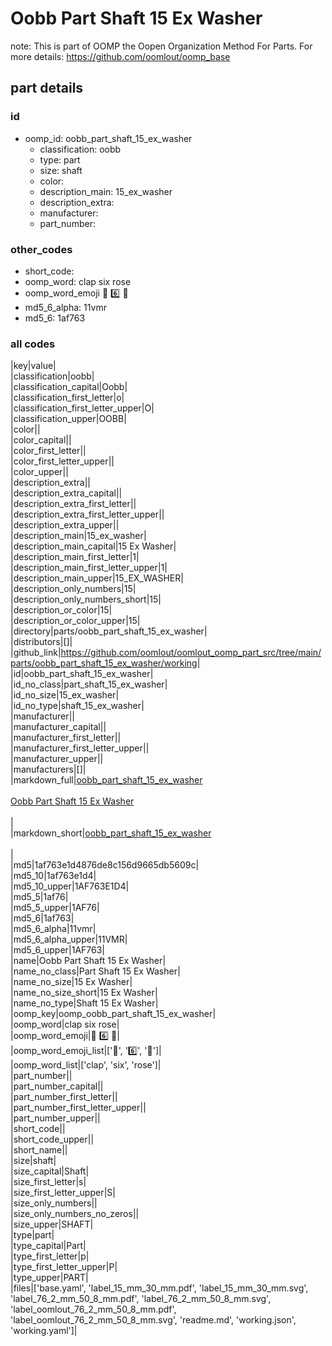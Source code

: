 # Oobb Part Shaft 15 Ex Washer  

note: This is part of OOMP the Oopen Organization Method For Parts. For more details: https://github.com/oomlout/oomp_base

##  part details





### id
* oomp_id: oobb_part_shaft_15_ex_washer
  * classification: oobb
  * type: part
  * size: shaft
  * color: 
  * description_main: 15_ex_washer
  * description_extra: 
  * manufacturer: 
  * part_number: 

### other_codes
* short_code: 
* oomp_word: clap six rose
* oomp_word_emoji :clap: :six: :rose:
* md5_6_alpha: 11vmr
* md5_6: 1af763

### all codes 
|key|value|  
|classification|oobb|  
|classification_capital|Oobb|  
|classification_first_letter|o|  
|classification_first_letter_upper|O|  
|classification_upper|OOBB|  
|color||  
|color_capital||  
|color_first_letter||  
|color_first_letter_upper||  
|color_upper||  
|description_extra||  
|description_extra_capital||  
|description_extra_first_letter||  
|description_extra_first_letter_upper||  
|description_extra_upper||  
|description_main|15_ex_washer|  
|description_main_capital|15 Ex Washer|  
|description_main_first_letter|1|  
|description_main_first_letter_upper|1|  
|description_main_upper|15_EX_WASHER|  
|description_only_numbers|15|  
|description_only_numbers_short|15|  
|description_or_color|15|  
|description_or_color_upper|15|  
|directory|parts/oobb_part_shaft_15_ex_washer|  
|distributors|[]|  
|github_link|https://github.com/oomlout/oomlout_oomp_part_src/tree/main/parts/oobb_part_shaft_15_ex_washer/working|  
|id|oobb_part_shaft_15_ex_washer|  
|id_no_class|part_shaft_15_ex_washer|  
|id_no_size|15_ex_washer|  
|id_no_type|shaft_15_ex_washer|  
|manufacturer||  
|manufacturer_capital||  
|manufacturer_first_letter||  
|manufacturer_first_letter_upper||  
|manufacturer_upper||  
|manufacturers|[]|  
|markdown_full|[oobb_part_shaft_15_ex_washer](https://github.com/oomlout/oomlout_oomp_part_src/tree/main/parts/oobb_part_shaft_15_ex_washer/working)<br>[](https://github.com/oomlout/oomlout_oomp_part_src/tree/main/parts/oobb_part_shaft_15_ex_washer/working)<br>[Oobb Part Shaft 15 Ex Washer](https://github.com/oomlout/oomlout_oomp_part_src/tree/main/parts/oobb_part_shaft_15_ex_washer/working)<br><br>|  
|markdown_short|[oobb_part_shaft_15_ex_washer](https://github.com/oomlout/oomlout_oomp_part_src/tree/main/parts/oobb_part_shaft_15_ex_washer/working)<br><br>|  
|md5|1af763e1d4876de8c156d9665db5609c|  
|md5_10|1af763e1d4|  
|md5_10_upper|1AF763E1D4|  
|md5_5|1af76|  
|md5_5_upper|1AF76|  
|md5_6|1af763|  
|md5_6_alpha|11vmr|  
|md5_6_alpha_upper|11VMR|  
|md5_6_upper|1AF763|  
|name|Oobb Part Shaft 15 Ex Washer|  
|name_no_class|Part Shaft 15 Ex Washer|  
|name_no_size|15 Ex Washer|  
|name_no_size_short|15 Ex Washer|  
|name_no_type|Shaft 15 Ex Washer|  
|oomp_key|oomp_oobb_part_shaft_15_ex_washer|  
|oomp_word|clap six rose|  
|oomp_word_emoji|:clap: :six: :rose:|  
|oomp_word_emoji_list|[':clap:', ':six:', ':rose:']|  
|oomp_word_list|['clap', 'six', 'rose']|  
|part_number||  
|part_number_capital||  
|part_number_first_letter||  
|part_number_first_letter_upper||  
|part_number_upper||  
|short_code||  
|short_code_upper||  
|short_name||  
|size|shaft|  
|size_capital|Shaft|  
|size_first_letter|s|  
|size_first_letter_upper|S|  
|size_only_numbers||  
|size_only_numbers_no_zeros||  
|size_upper|SHAFT|  
|type|part|  
|type_capital|Part|  
|type_first_letter|p|  
|type_first_letter_upper|P|  
|type_upper|PART|  
|files|['base.yaml', 'label_15_mm_30_mm.pdf', 'label_15_mm_30_mm.svg', 'label_76_2_mm_50_8_mm.pdf', 'label_76_2_mm_50_8_mm.svg', 'label_oomlout_76_2_mm_50_8_mm.pdf', 'label_oomlout_76_2_mm_50_8_mm.svg', 'readme.md', 'working.json', 'working.yaml']|  
